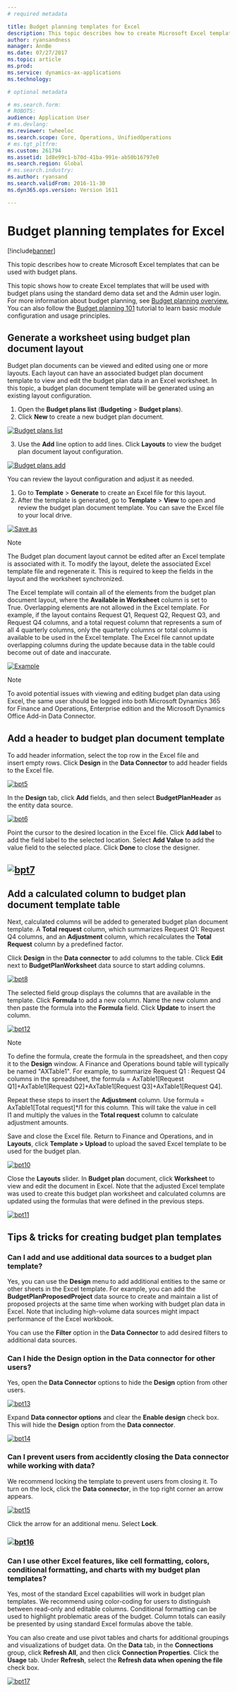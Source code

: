 ```yaml
---
# required metadata

title: Budget planning templates for Excel
description: This topic describes how to create Microsoft Excel templates that can be used with budget plans.
author: ryansandness
manager: AnnBe
ms.date: 07/27/2017
ms.topic: article
ms.prod: 
ms.service: dynamics-ax-applications
ms.technology: 

# optional metadata

# ms.search.form: 
# ROBOTS: 
audience: Application User
# ms.devlang: 
ms.reviewer: twheeloc
ms.search.scope: Core, Operations, UnifiedOperations
# ms.tgt_pltfrm: 
ms.custom: 261794
ms.assetid: 1d8e99c1-b70d-41ba-991e-ab50b16797e0
ms.search.region: Global
# ms.search.industry: 
ms.author: ryansand
ms.search.validFrom: 2016-11-30
ms.dyn365.ops.version: Version 1611

---
```


# Budget planning templates for Excel

[!include[banner](../includes/banner.md)]


This topic describes how to create Microsoft Excel templates that can be used with budget plans.

This topic shows how to create Excel templates that will be used with budget plans using the standard demo data set and the Admin user login. For more information about budget planning, see [Budget planning overview.](budget-planning-overview-configuration.md) 
You can also follow the [Budget planning 101](budget-plan.md) tutorial to learn basic module configuration and usage principles.

## Generate a worksheet using budget plan document layout

Budget plan documents can be viewed and edited using one or more layouts. Each layout can have an associated budget plan document template to view and edit the budget plan data in an Excel worksheet. In this topic, a budget plan document template will be generated using an existing layout configuration. 

1. Open the **Budget plans list** (**Budgeting** &gt; **Budget plans**). 
2. Click **New** to create a new budget plan document. 

  [![Budget plans list](./media/bpt11-1024x552.png)](./media/bpt11.png) 

3. Use the **Add** line option to add lines. Click **Layouts** to view the budget plan document layout configuration. 

  [![Budget plans add](./media/bpt2-1024x274.png)](./media/bpt2.png) 

You can review the layout configuration and adjust it as needed. 
1. Go to **Template** &gt; **Generate** to create an Excel file for this layout. 
2. After the template is generated, go to **Template** &gt; **View** to open and review the budget plan document template. You can save the Excel file to your local drive. 

[![Save as](./media/bpt3-1024x545.png)](./media/bpt3.png)

> [!NOTE] 
> The Budget plan document layout cannot be edited after an Excel template is associated with it. To modify the layout, delete the associated Excel template file and regenerate it. This is required to keep the fields in the layout and the worksheet synchronized. 

The Excel template will contain all of the elements from the budget plan document layout, where the **Available in Worksheet** column is set to True. Overlapping elements are not allowed in the Excel template. For example, if the layout contains Request Q1, Request Q2, Request Q3, and Request Q4 columns, and a total request column that represents a sum of all 4 quarterly columns, only the quarterly columns or total column is available to be used in the Excel template. The Excel file cannot update overlapping columns during the update because data in the table could become out of date and inaccurate.

[![Example](./media/bpt4-1024x615.png)](./media/bpt4.png)

> [!NOTE] 
> To avoid potential issues with viewing and editing budget plan data using Excel, the same user should be logged into both Microsoft Dynamics 365 for Finance and Operations, Enterprise edition and the Microsoft Dynamics Office Add-in Data Connector.

## Add a header to budget plan document template
To add header information, select the top row in the Excel file and insert empty rows. Click **Design** in the **Data Connector** to add header fields to the Excel file.

[![bpt5](./media/bpt5-1024x615.png)](./media/bpt5.png) 

In the **Design** tab, click **Add** fields, and then select **BudgetPlanHeader** as the entity data source.

[![bpt6](./media/bpt6-1024x615.png)](./media/bpt6.png)

Point the cursor to the desired location in the Excel file. Click **Add label** to add the field label to the selected location. Select **Add Value** to add the value field to the selected place. Click **Done** to close the designer.

## [![bpt7](./media/bpt7.png)](./media/bpt7.png)

Add a calculated column to budget plan document template table
--------------------------------------------------------------

Next, calculated columns will be added to generated budget plan document template. A **Total request** column, which summarizes Request Q1: Request Q4 columns, and an **Adjustment** column, which recalculates the **Total Request** column by a predefined factor.

Click **Design** in the **Data connector** to add columns to the table. Click **Edit** next to **BudgetPlanWorksheet** data source to start adding columns.

[![bpt8](./media/bpt8-1024x301.png)](./media/bpt8.png) 

The selected field group displays the columns that are available in the template. Click **Formula** to add a new column. Name the new column and then paste the formula into the **Formula** field. Click **Update** to insert the column.

[![bpt12](./media/bpt12-1024x565.png)](./media/bpt12.png)

> [!NOTE] 
> To define the formula, create the formula in the spreadsheet, and then copy it to the **Design** window. A Finance and Operations bound table will typically be named "AXTable1". For example, to summarize Request Q1 : Request Q4 columns in the spreadsheet, the formula = AxTable1\[Request Q1\]+AxTable1\[Request Q2\]+AxTable1\[Request Q3\]+AxTable1\[Request Q4\].

Repeat these steps to insert the **Adjustment** column. Use formula = AxTable1\[Total request\]\*$I$1 for this column. This will take the value in cell I1 and multiply the values in the **Total request** column to calculate adjustment amounts.

Save and close the Excel file. Return to Finance and Operations, and in **Layouts**, click **Template &gt; Upload** to upload the saved Excel template to be used for the budget plan. 

[![bpt10](./media/bpt10-1024x352.png)](./media/bpt10.png) 

Close the **Layouts** slider. In **Budget plan** document, click **Worksheet** to view and edit the document in Excel. Note that the adjusted Excel template was used to create this budget plan worksheet and calculated columns are updated using the formulas that were defined in the previous steps. 

[![bpt11](./media/bpt111-1024x431.png)](./media/bpt111.png)

## Tips & tricks for creating budget plan templates
### Can I add and use additional data sources to a budget plan template?

Yes, you can use the **Design** menu to add additional entities to the same or other sheets in the Excel template. For example, you can add the **BudgetPlanProposedProject** data source to create and maintain a list of proposed projects at the same time when working with budget plan data in Excel. Note that including high-volume data sources might impact performance of the Excel workbook. 

You can use the **Filter** option in the **Data Connector** to add desired filters to additional data sources.

### Can I hide the Design option in the Data connector for other users?

Yes, open the **Data Connector** options to hide the **Design** option from other users.

[![bpt13](./media/bpt13-1024x565.png)](./media/bpt13.png)

Expand **Data connector options** and clear the **Enable design** check box. This will hide the **Design** option from the **Data connector**.

[![bpt14](./media/bpt14-1024x592.png)](./media/bpt14.png)

### Can I prevent users from accidently closing the Data connector while working with data?

We recommend locking the template to prevent users from closing it. To turn on the lock, click the **Data connector**, in the top right corner an arrow appears. 

[![bpt15](./media/bpt15-1024x285.png)](./media/bpt15.png) 

Click the arrow for an additional menu. Select **Lock**.

### [![bpt16](./media/bpt16-1024x614.png)](./media/bpt16.png)

### Can I use other Excel features, like cell formatting, colors, conditional formatting, and charts with my budget plan templates?

Yes, most of the standard Excel capabilities will work in budget plan templates. We recommend using color-coding for users to distinguish between read-only and editable columns. Conditional formatting can be used to highlight problematic areas of the budget. Column totals can easily be presented by using standard Excel formulas above the table.

You can also create and use pivot tables and charts for additional groupings and visualizations of budget data. On the **Data** tab, in the **Connections** group, click **Refresh All**, and then click **Connection Properties**. Click the **Usage** tab. Under **Refresh**, select the **Refresh data when opening the file** check box. 

[![bpt17](./media/bpt17-1024x614.png)](./media/bpt17.png)




